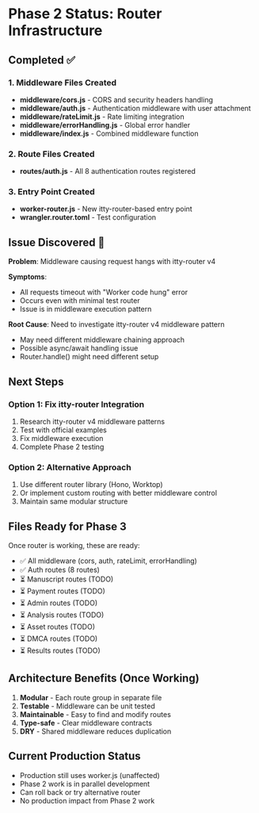 # Phase 2 Status: Router Infrastructure

## Completed ✅

### 1. Middleware Files Created
- **middleware/cors.js** - CORS and security headers handling
- **middleware/auth.js** - Authentication middleware with user attachment
- **middleware/rateLimit.js** - Rate limiting integration
- **middleware/errorHandling.js** - Global error handler
- **middleware/index.js** - Combined middleware function

### 2. Route Files Created
- **routes/auth.js** - All 8 authentication routes registered

### 3. Entry Point Created
- **worker-router.js** - New itty-router-based entry point
- **wrangler.router.toml** - Test configuration

## Issue Discovered 🐛

**Problem**: Middleware causing request hangs with itty-router v4

**Symptoms**:
- All requests timeout with "Worker code hung" error
- Occurs even with minimal test router
- Issue is in middleware execution pattern

**Root Cause**: Need to investigate itty-router v4 middleware pattern
- May need different middleware chaining approach
- Possible async/await handling issue
- Router.handle() might need different setup

## Next Steps

### Option 1: Fix itty-router Integration
1. Research itty-router v4 middleware patterns
2. Test with official examples
3. Fix middleware execution
4. Complete Phase 2 testing

### Option 2: Alternative Approach
1. Use different router library (Hono, Worktop)
2. Or implement custom routing with better middleware control
3. Maintain same modular structure

## Files Ready for Phase 3

Once router is working, these are ready:
- ✅ All middleware (cors, auth, rateLimit, errorHandling)
- ✅ Auth routes (8 routes)
- ⏳ Manuscript routes (TODO)
- ⏳ Payment routes (TODO)
- ⏳ Admin routes (TODO)
- ⏳ Analysis routes (TODO)
- ⏳ Asset routes (TODO)
- ⏳ DMCA routes (TODO)
- ⏳ Results routes (TODO)

## Architecture Benefits (Once Working)

1. **Modular** - Each route group in separate file
2. **Testable** - Middleware can be unit tested
3. **Maintainable** - Easy to find and modify routes
4. **Type-safe** - Clear middleware contracts
5. **DRY** - Shared middleware reduces duplication

## Current Production Status

- Production still uses worker.js (unaffected)
- Phase 2 work is in parallel development
- Can roll back or try alternative router
- No production impact from Phase 2 work

